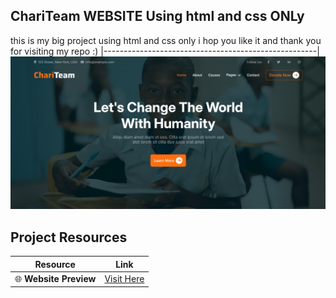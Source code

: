 ## ChariTeam WEBSITE Using html and css ONLy
this is my big project using html and css only i hop you like it and thank you for visiting my repo :)
|-----------------------------------------------------|
![site Privew](preview.jpg)

## Project Resources
| Resource            | Link                                         |
|---------------------|----------------------------------------------|
| 🌐 **Website Preview**  | [Visit Here](https://chariteam-website.vercel.app/)            |
